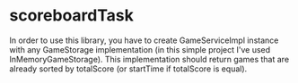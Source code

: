 # scoreboardTask

In order to use this library, you have to create GameServiceImpl instance with any GameStorage implementation (in this simple project I've used InMemoryGameStorage). This implementation should return games that are already sorted by totalScore (or startTime if totalScore is equal).